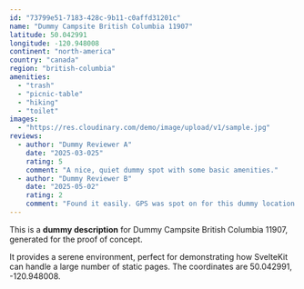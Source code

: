 ```yaml
---
id: "73799e51-7183-428c-9b11-c0affd31201c"
name: "Dummy Campsite British Columbia 11907"
latitude: 50.042991
longitude: -120.948008
continent: "north-america"
country: "canada"
region: "british-columbia"
amenities:
  - "trash"
  - "picnic-table"
  - "hiking"
  - "toilet"
images:
  - "https://res.cloudinary.com/demo/image/upload/v1/sample.jpg"
reviews:
  - author: "Dummy Reviewer A"
    date: "2025-03-025"
    rating: 5
    comment: "A nice, quiet dummy spot with some basic amenities."
  - author: "Dummy Reviewer B"
    date: "2025-05-02"
    rating: 2
    comment: "Found it easily. GPS was spot on for this dummy location."
---
```


This is a **dummy description** for Dummy Campsite British Columbia 11907, generated for the proof of concept.

It provides a serene environment, perfect for demonstrating how SvelteKit can handle a large number of static pages. The coordinates are 50.042991, -120.948008.
